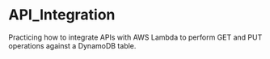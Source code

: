 # API_Integration
Practicing how to integrate APIs with AWS Lambda to perform GET and PUT operations against a DynamoDB table.
